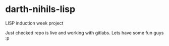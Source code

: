 # darth-nihils-lisp

LISP induction week project

Just checked repo is live and working with gitlabs. Lets have some fun guys :p
